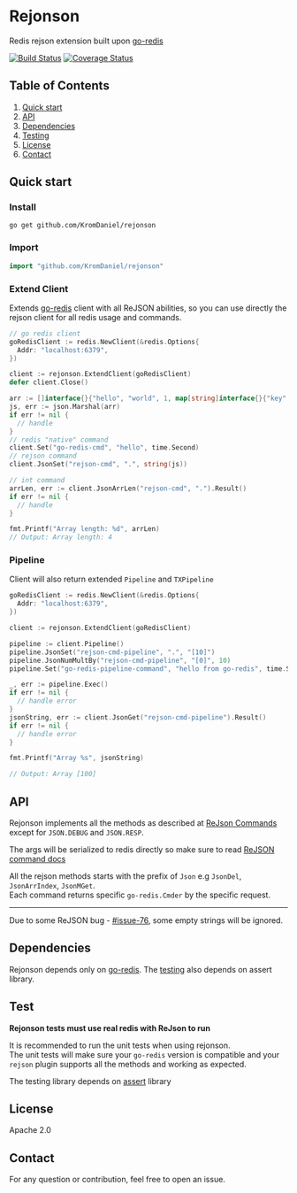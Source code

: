 # Rejonson

Redis rejson extension built upon [go-redis](https://github.com/go-redis/redis)

[![Build Status](https://travis-ci.org/KromDaniel/rejonson.svg?branch=master)](https://travis-ci.org/KromDaniel/rejonson)
[![Coverage Status](https://coveralls.io/repos/github/KromDaniel/rejonson/badge.svg?branch=master)](https://coveralls.io/github/KromDaniel/rejonson?branch=master)

## Table of Contents

1. [Quick start](#install)
2. [API](#api)
3. [Dependencies](#dependencies)
4. [Testing](#testing)
5. [License](#license)
6. [Contact](#contact)
 

## Quick start

### Install

```shell
go get github.com/KromDaniel/rejonson
```

### Import

```go
import "github.com/KromDaniel/rejonson"
```

### Extend Client 
Extends [go-redis](https://github.com/go-redis/redis) client with all ReJSON abilities, so you can use directly the rejson client for all redis usage and commands.

```go
// go redis client
goRedisClient := redis.NewClient(&redis.Options{
  Addr: "localhost:6379",
})

client := rejonson.ExtendClient(goRedisClient)
defer client.Close()

arr := []interface{}{"hello", "world", 1, map[string]interface{}{"key": 12}}
js, err := json.Marshal(arr)
if err != nil {
  // handle
}
// redis "native" command
client.Set("go-redis-cmd", "hello", time.Second)
// rejson command
client.JsonSet("rejson-cmd", ".", string(js))

// int command
arrLen, err := client.JsonArrLen("rejson-cmd", ".").Result()
if err != nil {
  // handle
}

fmt.Printf("Array length: %d", arrLen)
// Output: Array length: 4
```

### Pipeline
Client will also return extended `Pipeline` and `TXPipeline`

```go
goRedisClient := redis.NewClient(&redis.Options{
  Addr: "localhost:6379",
})

client := rejonson.ExtendClient(goRedisClient)

pipeline := client.Pipeline()
pipeline.JsonSet("rejson-cmd-pipeline", ".", "[10]")
pipeline.JsonNumMultBy("rejson-cmd-pipeline", "[0]", 10)
pipeline.Set("go-redis-pipeline-command", "hello from go-redis", time.Second)

_, err := pipeline.Exec()
if err != nil {
  // handle error
}
jsonString, err := client.JsonGet("rejson-cmd-pipeline").Result()
if err != nil {
  // handle error
}

fmt.Printf("Array %s", jsonString)

// Output: Array [100]
```

## API

Rejonson implements all the methods as described at [ReJson Commands](https://oss.redislabs.com/rejson/commands/) except for `JSON.DEBUG` and `JSON.RESP`.

The args will be serialized to redis directly so make sure to read [ReJSON command docs](https://oss.redislabs.com/redisjson/commands/)


All the rejson methods starts with the prefix of `Json` e.g `JsonDel`, `JsonArrIndex`, `JsonMGet`.<br/>Each command returns specific `go-redis.Cmder` by the specific request.

---------
Due to some ReJSON bug - [#issue-76](https://github.com/RedisLabsModules/rejson/issues/76), some empty strings will be ignored.

## Dependencies
Rejonson depends only on [go-redis](https://github.com/go-redis/redis). The [testing](#testing) also depends on assert library.

## Test

<b>Rejonson tests must use real redis with ReJson to run</b>

It is recommended to run the unit tests when using rejonson.</br>The unit tests will make sure your `go-redis` version is compatible and your `rejson` plugin supports all the methods and working as expected.

The testing library depends on [assert](https://github.com/stretchr/testify/assert) library

## License
Apache 2.0

## Contact
For any question or contribution, feel free to open an issue.


